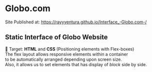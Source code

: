 # Globo.com 
Site Published at: https://rayyventura.github.io/Interface_-Globo.com-/

## Static Interface of Globo Website </br>
🎯 Target: **HTML** and **CSS** (Positioning elements with Flex-boxes)</br>
 The flex layout allows responsive elements within a container </br>
 to be automatically arranged depending upon screen size. </br>
 Also, it allows us to set elements that has display of *block* side by side.
